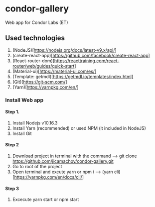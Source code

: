 # condor-gallery
Web app for Condor Labs (ET)

## Used technologies

1. (NodeJS)[https://nodejs.org/docs/latest-v9.x/api/]
2. (create-react-app)[https://github.com/facebook/create-react-app]
3. (React-router-dom)[https://reacttraining.com/react-router/web/guides/quick-start]
4. (Material-ui)[https://material-ui.com/es/]
5. (Template: getmdl)[https://getmdl.io/templates/index.html]
6. (Git)[https://git-scm.com/]
7. (Yarn)[https://yarnpkg.com/en/]

### Install Web app 

#### Step 1.
1. Install Nodejs v10.16.3
3. Install Yarn (recommended) or used NPM (it included in NodeJS)
3. Install Git

#### Step 2
1. Download project in terminal with the command --> git clone https://github.com/jicamachov/condor-gallery.git
2. Go to root of the project
3. Open terminal and excute yarn or npm i   --> (yarn cli)[https://yarnpkg.com/en/docs/cli/]

#### Step 3
1. Excecute yarn start or npm start


